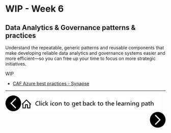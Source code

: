 # WIP - Week 6
## Data Analytics & Governance patterns & practices

Understand the repeatable, generic patterns and reusable components that make developing reliable data analytics and governance systems easier and more efficient—so you can free up your time to focus on more strategic initiatives.

 WIP 
 
 
- [CAF Azure best practices - Synapse](https://docs.microsoft.com/en-us/azure/cloud-adoption-framework/migrate/azure-best-practices/analytics/azure-synapse)

---

[previous-link]: part5.md
[next-link]: part7.md
[home-link]: README.md
[<img src="assets/previous.png" width="50" height="50" rotate="180" style="float:left">][previous-link]
[<img src="assets/home_button.png" style="vertical-align:middle">][home-link]
[<img src="assets/next.png" width="50" height="50" style="float:right">][next-link]

<!-- Note for us: best practices are architectures, landing zones etc. while Patterns and Practices (next part) are examples, code pieces, etc. -->
